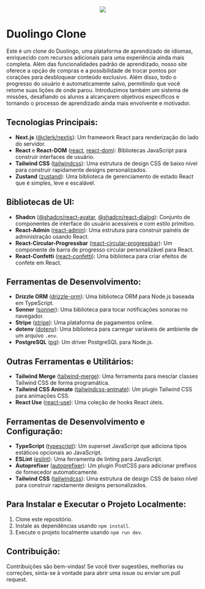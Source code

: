 <div align="center">
  <img src="https://github.com/chocolesdeveloper/next14-duolingo-clone/assets/105561544/b86b2af5-66e0-46e7-a952-fa5e03218d5c" />
</div>

# Duolingo Clone

Este é um clone do Duolingo, uma plataforma de aprendizado de idiomas, enriquecido com recursos adicionais para uma experiência ainda mais completa. Além das funcionalidades padrão de aprendizado, nosso site oferece a opção de compras e a possibilidade de trocar pontos por corações para desbloquear conteúdo exclusivo. Além disso, todo o progresso do usuário é automaticamente salvo, permitindo que você retome suas lições de onde parou. Introduzimos também um sistema de missões, desafiando os alunos a alcançarem objetivos específicos e tornando o processo de aprendizado ainda mais envolvente e motivador.

## Tecnologias Principais:
- **Next.js** ([@clerk/nextjs](https://github.com/clerkinc/nextjs)): Um framework React para renderização do lado do servidor.
- **React** e **React-DOM** ([react](https://reactjs.org/), [react-dom](https://reactjs.org/docs/react-dom.html)): Bibliotecas JavaScript para construir interfaces de usuário.
- **Tailwind CSS** ([tailwindcss](https://tailwindcss.com/)): Uma estrutura de design CSS de baixo nível para construir rapidamente designs personalizados.
- **Zustand** ([zustand](https://github.com/pmndrs/zustand)): Uma biblioteca de gerenciamento de estado React que é simples, leve e escalável.

## Bibliotecas de UI:
- **Shadcn** ([@shadcn/react-avatar](https://github.com/shadcn/react-avatar), [@shadcn/react-dialog](https://github.com/shadcn/react-dialog)):
  Conjunto de componentes de interface do usuário acessíveis e com estilo primitivo.
- **React-Admin** ([react-admin](https://marmelab.com/react-admin/)): Uma estrutura para construir painéis de administração usando React.
- **React-Circular-Progressbar** ([react-circular-progressbar](https://www.npmjs.com/package/react-circular-progressbar)): Um componente de barra de progresso circular personalizável para React.
- **React-Confetti** ([react-confetti](https://www.npmjs.com/package/react-confetti)): Uma biblioteca para criar efeitos de confete em React.

## Ferramentas de Desenvolvimento:
- **Drizzle ORM** ([drizzle-orm](https://github.com/drizzle-org/drizzle-orm)): Uma biblioteca ORM para Node.js baseada em TypeScript.
- **Sonner** ([sonner](https://github.com/danilowoz/sonner)): Uma biblioteca para tocar notificações sonoras no navegador.
- **Stripe** ([stripe](https://stripe.com/)): Uma plataforma de pagamentos online.
- **dotenv** ([dotenv](https://www.npmjs.com/package/dotenv)): Uma biblioteca para carregar variáveis de ambiente de um arquivo `.env`.
- **PostgreSQL** ([pg](https://www.npmjs.com/package/pg)): Um driver PostgreSQL para Node.js.

## Outras Ferramentas e Utilitários:
- **Tailwind Merge** ([tailwind-merge](https://github.com/ben-rogerson/tailwind-merge)): Uma ferramenta para mesclar classes Tailwind CSS de forma programática.
- **Tailwind CSS Animate** ([tailwindcss-animate](https://www.npmjs.com/package/tailwindcss-animate)): Um plugin Tailwind CSS para animações CSS.
- **React Use** ([react-use](https://github.com/streamich/react-use)): Uma coleção de hooks React úteis.

## Ferramentas de Desenvolvimento e Configuração:
- **TypeScript** ([typescript](https://www.typescriptlang.org/)): Um superset JavaScript que adiciona tipos estáticos opcionais ao JavaScript.
- **ESLint** ([eslint](https://eslint.org/)): Uma ferramenta de linting para JavaScript.
- **Autoprefixer** ([autoprefixer](https://github.com/postcss/autoprefixer)): Um plugin PostCSS para adicionar prefixos de fornecedor automaticamente.
- **Tailwind CSS** ([tailwindcss](https://tailwindcss.com/)): Uma estrutura de design CSS de baixo nível para construir rapidamente designs personalizados.

## Para Instalar e Executar o Projeto Localmente:

1. Clone este repositório.
2. Instale as dependências usando `npm install`.
3. Execute o projeto localmente usando `npm run dev`.

## Contribuição:

Contribuições são bem-vindas! Se você tiver sugestões, melhorias ou correções, sinta-se à vontade para abrir uma issue ou enviar um pull request.


